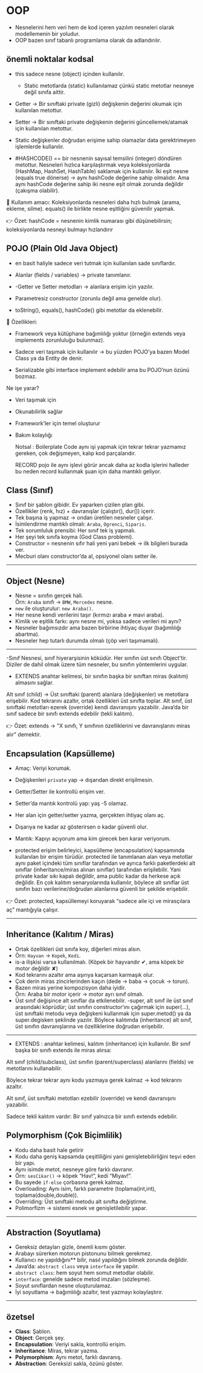 # OOP 
 - Nesnelerini hem veri hem de kod içeren yazılım nesneleri olarak modellemenin bir yoludur.
 - OOP bazen sınıf tabanlı programlama olarak da adlandırılır.

## önemli noktalar kodsal
- this sadece nesne (object) içinden kullanılır.
   - Static metotlarda (static) kullanılamaz çünkü static metotlar nesneye değil sınıfa aittir.

  
 - Getter → Bir sınıftaki private (gizli) değişkenin değerini okumak için kullanılan metottur.

- Setter → Bir sınıftaki private değişkenin değerini güncellemek/atamak için kullanılan metottur.

- Static değişkenler doğrudan erişime sahip olamazlar data gerektrimeyen işlemlerde kullanılır.

- #HASHCODE() == bir nesnenin sayısal temsilini (integer) döndüren metottur.
Nesneleri hızlıca karşılaştırmak veya koleksiyonlarda (HashMap, HashSet, HashTable) saklamak için kullanılır.
İki eşit nesne (equals true dönerse) → aynı hashCode değerine sahip olmalıdır.
Ama aynı hashCode değerine sahip iki nesne eşit olmak zorunda değildir (çakışma olabilir).

🔑 Kullanım amacı:
Koleksiyonlarda nesneleri daha hızlı bulmak (arama, ekleme, silme).
equals() ile birlikte nesne eşitliğini güvenilir yapmak.

👉 Özet: hashCode = nesnenin kimlik numarası gibi düşünebilirsin; koleksiyonlarda nesneyi bulmayı hızlandırır

## POJO (Plain Old Java Object)
   - en basit haliyle sadece veri tutmak için kullanılan sade sınıflardır.
  -  Alanlar (fields / variables) → private tanımlanır.

- -Getter ve Setter metodları → alanlara erişim için yazılır.

- Parametresiz constructor (zorunlu değil ama genelde olur).

- toString(), equals(), hashCode() gibi metotlar da eklenebilir.

📌 Özellikleri:

- Framework veya kütüphane bağımlılığı yoktur (örneğin extends veya implements zorunluluğu bulunmaz).

- Sadece veri taşımak için kullanılır → bu yüzden POJO’ya bazen Model Class ya da Entity de denir.

- Serializable gibi interface implement edebilir ama bu POJO’nun özünü bozmaz.

Ne işe yarar?
- Veri taşımak için
- Okunabilirlik sağlar
- Framework’ler için temel oluşturur
- Bakım kolaylığı

  Notsal : Boilerplate Code aynı işi yapmak için tekrar tekrar yazmamız gereken, çok değişmeyen, kalıp kod parçalarıdır.

  RECORD pojo ile aynı işlevi görür ancak daha az kodla işlerini halleder bu neden record kullanmak şuan için daha mantıklı geliyor. 

## Class (Sınıf)
- Sınıf bir şablon gibidir. Ev yaparken çizilen plan gibi.
- Özellikler (renk, hız) + davranışlar (çalıştır(), dur()) içerir.
- Tek başına iş yapmaz → ondan üretilen nesneler çalışır.
- İsimlendirme mantıklı olmalı: `Araba`, `Ogrenci`, `Siparis`.
- Tek sorumluluk prensibi: Her sınıf tek iş yapmalı.
- Her şeyi tek sınıfa koyma (God Class problemi).
- Constructor = nesnenin sıfır hali yeni yani bebek  → ilk bilgileri burada ver.
- Mecburi olanı constructor’da al, opsiyonel olanı setter ile.

---

## Object (Nesne)
- Nesne = sınıfın gerçek hali.  
  Örn: `Araba` sınıfı → `BMW`, `Mercedes` nesne.
- `new` ile oluşturulur: `new Araba()`.
- Her nesne kendi verilerini taşır (kırmızı araba ≠ mavi araba).
- Kimlik ve eşitlik farkı: aynı nesne mi, yoksa sadece verileri mi aynı?
- Nesneler bağımsızdır ama bazen birbirine ihtiyaç duyar (bağımlılığı abartma).
- Nesneler hep tutarlı durumda olmalı (çöp veri taşımamalı).

---

 -Sınıf Nesnesi, sınıf hiyerarşisinin köküdür. Her sınıfın üst sınıfı Object'tir. Diziler de dahil olmak üzere tüm nesneler, bu sınıfın yöntemlerini uygular.

 - EXTENDS  anahtar kelimesi, bir sınıfın başka bir sınıftan miras (kalıtım) almasını sağlar.

Alt sınıf (child) → Üst sınıftaki (parent) alanlara (değişkenler) ve metotlara erişebilir.
Kod tekrarını azaltır, ortak özellikleri üst sınıfta toplar.
Alt sınıf, üst sınıftaki metotları ezerek (override) kendi davranışını yazabilir.
Java’da bir sınıf sadece bir sınıfı extends edebilir (tekli kalıtım).

👉 Özet: extends → "X sınıfı, Y sınıfının özelliklerini ve davranışlarını miras alır" demektir.

## Encapsulation (Kapsülleme)
- Amaç: Veriyi korumak.
- Değişkenleri `private` yap → dışarıdan direkt erişilmesin.
- Getter/Setter ile kontrollü erişim ver.
- Setter’da mantık kontrolü yap: yaş -5 olamaz.
- Her alan için getter/setter yazma, gerçekten ihtiyaç olanı aç.
- Dışarıya ne kadar az gösterirsen o kadar güvenli olur.
- Mantık: Kapıyı açıyorum ama kim girecek ben karar veriyorum.

- protected erişim belirleyici, kapsülleme (encapsulation) kapsamında kullanılan bir erişim türüdür. protected ile tanımlanan alan veya metotlar aynı paket içindeki tüm sınıflar tarafından ve ayrıca farklı paketlerdeki alt sınıflar (inheritance/miras alınan sınıflar) tarafından erişilebilir. Yani private kadar sıkı kapalı değildir, ama public kadar da herkese açık değildir. En çok kalıtım senaryolarında kullanılır, böylece alt sınıflar üst sınıfın bazı verilerine/doğrudan alanlarına güvenli bir şekilde erişebilir.

👉 Özet: protected, kapsüllemeyi koruyarak “sadece aile içi ve mirasçılara aç” mantığıyla çalışır.

---

## Inheritance (Kalıtım / Miras)
- Ortak özellikleri üst sınıfa koy, diğerleri miras alsın.
- Örn: `Hayvan` → `Kopek`, `Kedi`.
- is-a ilişkisi varsa kullanılmalı. (Köpek bir hayvandır ✔, ama köpek bir motor değildir ✘)
- Kod tekrarını azaltır ama aşırıya kaçarsan karmaşık olur.
- Çok derin miras zincirlerinden kaçın (dede → baba → çocuk → torun).
- Bazen miras yerine kompozisyon daha iyidir.  
  Örn: Araba bir motor içerir → motor ayrı sınıf olmalı.
- Üst sınıf değişince alt sınıflar da etkilenebilir.
-super, alt sınıf ile üst sınıf arasındaki köprüdür; üst sınıfın constructor’ını çağırmak için super(...), üst sınıftaki metodu veya değişkeni kullanmak için super.metod() ya da super.degisken şeklinde yazılır. Böylece kalıtımda (inheritance) alt sınıf, üst sınıfın davranışlarına ve özelliklerine doğrudan erişebilir.
---
- EXTENDS : anahtar kelimesi, kalıtım (inheritance) için kullanılır. Bir sınıf başka bir sınıfı extends ile miras alırsa:

Alt sınıf (child/subclass), üst sınıfın (parent/superclass) alanlarını (fields) ve metotlarını kullanabilir.

Böylece tekrar tekrar aynı kodu yazmaya gerek kalmaz → kod tekrarını azaltır.

Alt sınıf, üst sınıftaki metotları ezebilir (override) ve kendi davranışını yazabilir.

Sadece tekli kalıtım vardır: Bir sınıf yalnızca bir sınıfı extends edebilir.

## Polymorphism (Çok Biçimlilik)

- Kodu daha basit hale getirir
- Kodu daha geniş kapsamda çeşitliliğini yani genişletebilirliğini teşvi eden bir yapı.
- Aynı isimde metot, nesneye göre farklı davranır.
- Örn: `sesCikar()` → köpek “Hav!”, kedi “Miyav!”.
- Bu sayede `if-else` çorbasına gerek kalmaz.
- Overloading: Aynı isim, farklı parametre (toplama(int,int), toplama(double,double)).
- Overriding: Üst sınıftaki metodu alt sınıfta değiştirme.
- Polimorfizm → sistemi esnek ve genişletilebilir yapar.

---

## Abstraction (Soyutlama)
- Gereksiz detayları gizle, önemli kısmı göster.
- Arabayı sürerken motorun pistonunu bilmek gerekmez.
- Kullanıcı ne yapıldığını** bilir, nasıl yapıldığını bilmek zorunda değildir.
- Java’da: `abstract class` veya `interface` ile yapılır.
- `abstract class`: hem soyut hem somut metodlar olabilir.
- `interface`: genelde sadece metod imzaları (sözleşme).
- Soyut sınıflardan nesne oluşturulamaz.
- İyi soyutlama → bağımlılığı azaltır, test yazmayı kolaylaştırır.

---

## özetsel
- **Class**: Şablon.  
- **Object**: Gerçek şey.  
- **Encapsulation**: Veriyi sakla, kontrollü erişim.  
- **Inheritance**: Miras, tekrar yazma.  
- **Polymorphism**: Aynı metot, farklı davranış.  
- **Abstraction**: Gereksizi sakla, özünü göster.

















